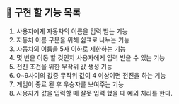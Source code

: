 ## 🚀 구현 할 기능 목록
1. 사용자에게 자동차의 이름을 입력 받는 기능
2. 자동차 이름 구분을 위해 쉼표로 나누는 기능
3. 자동차의 이름을 5자 이하로 제한하는 기능
4. 몇 번을 이동 할 것인지 사용자에게 입력 받을 수 있는 기능
5. 전진 조건을 위한 무작위 값 생성 기능
6. 0~9사이의 값중 무작위 값이 4 이상이면 전진을 하는 기능
7. 게임이 종료 된 후 우승자를 보여주는 기능
8. 사용자가 값을 입력할 때 잘못 입력 했을 때 예외 처리를 한다. 
